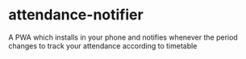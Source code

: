 # attendance-notifier
A PWA which installs in your phone and notifies whenever the period changes to track your attendance according to timetable
